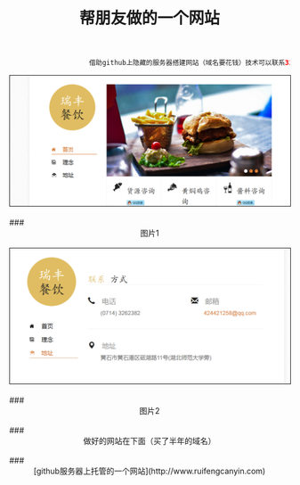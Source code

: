 <!--
# <div class="text" align=center background=#005430>------新闻项目------</div><br>
```java
                    这个项目来源于XXX，现在分享出来，有些bug，技术可以联系320175912@qq.com
```

<div align=center>
<image border=0 alt="图一" src="https://github.com/jsonhui/images/blob/master/n1.png"></image>
<image border=0 alt="图一" src="https://github.com/jsonhui/images/blob/master/n1.png"></image>
<image border=0 alt="图一" src="https://github.com/jsonhui/images/blob/master/n1.png"></image>
<image border=0 alt="图一" src="https://github.com/jsonhui/images/blob/master/n1.png"></image>
<image border=0 alt="图一" src="https://github.com/jsonhui/images/blob/master/n1.png"></image>
</div>
<div align=center>
<image border-style:solid; border-width:1px; border-color:#000 alt="图1" src="https://github.com/jsonhui/images/blob/master/n1.png"/>
</div>
###<div class="text" align=center>-图片1-</div><br>
-->
# <div class="text" align=center background="#005430">帮朋友做的一个网站</div><br>
```java
                    借助github上隐藏的服务器搭建网站（域名要花钱）技术可以联系320175912@qq.com
```
<div align=center>
<img border="1" border-color="#345678" alt="图1" src="https://github.com/jsonhui/images/blob/master/r1.png"/>
</div><br>
###<div class="text" align=center>图片1</div><br>
<div align=center>
<img border=1 alt="图2" src="https://github.com/jsonhui/images/blob/master/r2.png"/>
</div><br>
###<div class="text" align=center>图片2</div><br>
###<div class="text" align=center>做好的网站在下面（买了半年的域名）</div><br>
###<div align=center>[github服务器上托管的一个网站](http://www.ruifengcanyin.com)</div><br>
